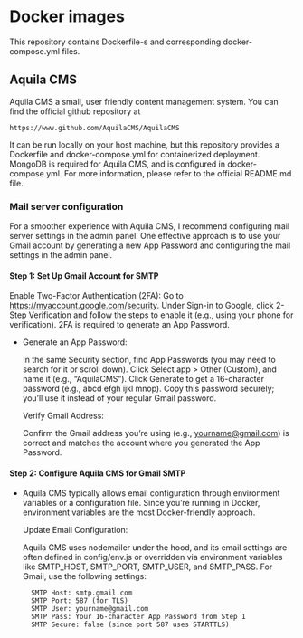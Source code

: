 # Docker images

This repository contains Dockerfile-s and corresponding docker-compose.yml files.

## Aquila CMS

Aquila CMS a small, user friendly content management system. You can find the official github
repository at

    https://www.github.com/AquilaCMS/AquilaCMS

It can be run locally on your host machine, but this repository provides a Dockerfile and docker-compose.yml for
containerized deployment. MongoDB is required for Aquila CMS, and is configured in docker-compose.yml. For more
information, please refer to the official README.md file.

### Mail server configuration

For a smoother experience with Aquila CMS, I recommend configuring mail server settings in the admin panel.
One effective approach is to use your Gmail account by generating a new App Password and configuring the mail
settings in the admin panel.

#### Step 1: Set Up Gmail Account for SMTP
        
Enable Two-Factor Authentication (2FA):
Go to https://myaccount.google.com/security.
Under Sign-in to Google, click 2-Step Verification and follow the steps to enable it (e.g., using your phone for verification).
2FA is required to generate an App Password.
        
- Generate an App Password:

    In the same Security section, find App Passwords (you may need to search for it or scroll down).
    Click Select app > Other (Custom), and name it (e.g., “AquilaCMS”).
    Click Generate to get a 16-character password (e.g., abcd efgh ijkl mnop).
    Copy this password securely; you’ll use it instead of your regular Gmail password.

    Verify Gmail Address:

    Confirm the Gmail address you’re using (e.g., yourname@gmail.com) is correct and matches the account where you generated the App Password.

#### Step 2: Configure Aquila CMS for Gmail SMTP
        
- Aquila CMS typically allows email configuration through environment variables or a configuration file. Since you’re running in Docker, environment variables are the most Docker-friendly approach.

    Update Email Configuration:
        
    Aquila CMS uses nodemailer under the hood, and its email settings are often defined in config/env.js or overridden via environment variables like SMTP_HOST, SMTP_PORT, SMTP_USER, and SMTP_PASS.
    For Gmail, use the following settings:

        SMTP Host: smtp.gmail.com
        SMTP Port: 587 (for TLS)
        SMTP User: yourname@gmail.com
        SMTP Pass: Your 16-character App Password from Step 1
        SMTP Secure: false (since port 587 uses STARTTLS)